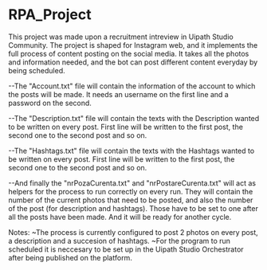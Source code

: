 # RPA_Project
  This project was made upon a recruitment intreview in Uipath Studio Community. The project is shaped for Instagram web, and it implements the full process of content posting on the social media. It takes all the photos and information needed, and the bot can post different content everyday by being scheduled.

--The "Account.txt" file will contain the information of the account to which the posts will be made. It needs an username on the first line and a password on the second.

--The "Description.txt" file will contain the texts with the Description wanted to be written on every post. First line will be written to the first post, the second one to the second post and so on.

--The "Hashtags.txt" file will contain the texts with the Hashtags wanted to be written on every post. First line will be written to the first post, the second one to the second post and so on.

--And finally the "nrPozaCurenta.txt" and "nrPostareCurenta.txt" will act as helpers for the process to run correctly on every run. They will contain the number of the current photos that need to be posted,
  and also the number of the post (for description and hashtags). Those have to be set to one after all the posts have been made. And it will be ready for another cycle.
  
Notes: ~The process is currently configured to post 2 photos on every post, a description and a succesion of hashtags.
       ~For the program to run scheduled it is neccesary to be set up in the Uipath Studio Orchestrator after being published on the platform.
